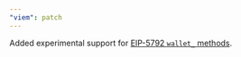 ```yaml
---
"viem": patch
---
```


Added experimental support for [EIP-5792 `wallet_` methods](https://github.com/ethereum/EIPs/blob/1d759f24e6552a516091bb1fe3361d9ca44d085c/EIPS/eip-5792.md).
